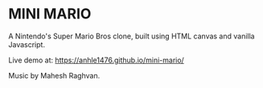 # MINI MARIO

A Nintendo's Super Mario Bros clone, built using HTML canvas and vanilla Javascript.

Live demo at: https://anhle1476.github.io/mini-mario/

Music by Mahesh Raghvan.
